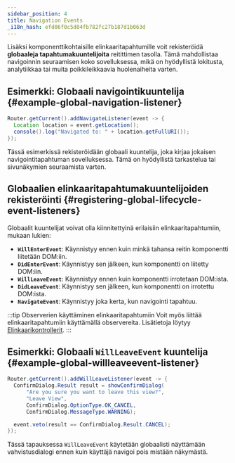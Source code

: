 ```yaml
---
sidebar_position: 4
title: Navigation Events
_i18n_hash: efd06f0c5d04fb782fc27b187d1b063d
---
```

Lisäksi komponenttikohtaisille elinkaaritapahtumille voit rekisteröidä **globaaleja tapahtumakuuntelijoita** reitittimen tasolla. Tämä mahdollistaa navigoinnin seuraamisen koko sovelluksessa, mikä on hyödyllistä lokitusta, analytiikkaa tai muita poikkileikkaavia huolenaiheita varten.

## Esimerkki: Globaali navigointikuuntelija {#example-global-navigation-listener}

```java
Router.getCurrent().addNavigateListener(event -> {
  Location location = event.getLocation();
  console().log("Navigated to: " + location.getFullURI());
});
```

Tässä esimerkissä rekisteröidään globaali kuuntelija, joka kirjaa jokaisen navigointitapahtuman sovelluksessa. Tämä on hyödyllistä tarkastelua tai sivunäkymien seuraamista varten.

## Globaalien elinkaaritapahtumakuuntelijoiden rekisteröinti {#registering-global-lifecycle-event-listeners}

Globaalit kuuntelijat voivat olla kiinnitettyinä erilaisiin elinkaaritapahtumiin, mukaan lukien:

- **`WillEnterEvent`**: Käynnistyy ennen kuin minkä tahansa reitin komponentti liitetään DOM:iin.
- **`DidEnterEvent`**: Käynnistyy sen jälkeen, kun komponentti on liitetty DOM:iin.
- **`WillLeaveEvent`**: Käynnistyy ennen kuin komponentti irrotetaan DOM:ista.
- **`DidLeaveEvent`**: Käynnistyy sen jälkeen, kun komponentti on irrotettu DOM:ista.
- **`NavigateEvent`**: Käynnistyy joka kerta, kun navigointi tapahtuu.

:::tip Observerien käyttäminen elinkaaritapahtumiin
Voit myös liittää elinkaaritapahtumiin käyttämällä observereita. Lisätietoja löytyy [Elinkaarikontrollerit](./observers).
:::

## Esimerkki: Globaali `WillLeaveEvent` kuuntelija {#example-global-willleaveevent-listener}

```java
Router.getCurrent().addWillLeaveListener(event -> {
  ConfirmDialog.Result result = showConfirmDialog(
      "Are you sure you want to leave this view?",
      "Leave View",
      ConfirmDialog.OptionType.OK_CANCEL,
      ConfirmDialog.MessageType.WARNING);

  event.veto(result == ConfirmDialog.Result.CANCEL);
});
```

Tässä tapauksessa `WillLeaveEvent` käytetään globaalisti näyttämään vahvistusdialogi ennen kuin käyttäjä navigoi pois mistään näkymästä.
